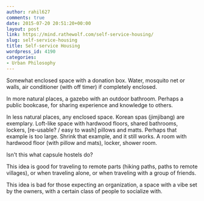 ```yaml
---
author: rahil627
comments: true
date: 2015-07-20 20:51:20+00:00
layout: post
link: https://mind.rathewolf.com/self-service-housing/
slug: self-service-housing
title: Self-service Housing
wordpress_id: 4190
categories:
- Urban Philosophy
---
```


Somewhat enclosed space with a donation box. Water, mosquito net or walls, air conditioner (with off timer) if completely enclosed.

In more natural places, a gazebo with an outdoor bathroom. Perhaps a public bookcase, for sharing experience and knowledge to others.

In less natural places, any enclosed space. Korean spas (jimjibang) are exemplary. Loft-like space with hardwood floors, shared bathrooms, lockers, [re-usable? / easy to wash] pillows and matts. Perhaps that example is too large. Shrink that example, and it still works. A room with hardwood floor (with pillow and mats), locker, shower room.

Isn't this what capsule hostels do?

This idea is good for traveling to remote parts (hiking paths, paths to remote villages), or when traveling alone, or when traveling with a group of friends.

This idea is bad for those expecting an organization, a space with a vibe set by the owners, with a certain class of people to socialize with.
